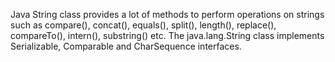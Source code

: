 Java String class provides a lot of methods to perform operations on strings such as compare(), concat(), equals(), split(), length(), replace(), compareTo(), intern(), substring() etc.
The java.lang.String class implements Serializable, Comparable and CharSequence interfaces.
